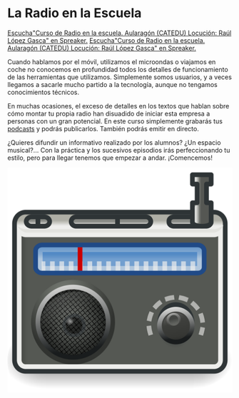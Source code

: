 
# La Radio en la Escuela

<a class="spreaker-player" href="https://www.spreaker.com/user/9527516/curso-de-radio-en-la-escuela-aularagon-c_1" data-resource="episode_id=10973172" data-theme="dark" data-autoplay="false" data-playlist="false" data-cover="https://d3wo5wojvuv7l.cloudfront.net/images.spreaker.com/original/9c907f7534b1557938382def9607522a.jpg" data-width="100%" data-height="100px">Escucha"Curso de Radio en la escuela. Aularagón (CATEDU) Locución: Raúl López Gasca" en Spreaker.</a><script async src="https://widget.spreaker.com/widgets.js"></script>
[Escucha"Curso de Radio en la escuela. Aularagón (CATEDU) Locución: Raúl López Gasca" en Spreaker.](https://www.spreaker.com/user/9527516/curso-de-radio-en-la-escuela-aularagon-c_1)


Cuando hablamos por el móvil, utilizamos el microondas o viajamos en coche no conocemos en profundidad todos los detalles de funcionamiento de las herramientas que utilizamos. Simplemente somos usuarios, y a veces llegamos a sacarle mucho partido a la tecnología, aunque no tengamos conocimientos técnicos.

En muchas ocasiones, el exceso de detalles en los textos que hablan sobre cómo montar tu propia radio han disuadido de iniciar esta empresa a personas con un gran potencial. En este curso simplemente grabarás tus [podcasts](https://es.wikipedia.org/wiki/Podcasting) y podrás publicarlos. También podrás emitir en directo.

¿Quieres difundir un informativo realizado por los alumnos? ¿Un espacio musical?... Con la práctica y los sucesivos episodios irás perfeccionando tu estilo, pero para llegar tenemos que empezar a andar. ¡Comencemos!

![radio](img/image00.png)
